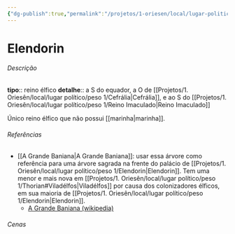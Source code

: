 ```yaml
---
{"dg-publish":true,"permalink":"/projetos/1-oriesen/local/lugar-politico/peso-1/elendorin/","dgHomeLink":true,"dgPassFrontmatter":false}
---
```



# Elendorin

###### Descrição
**tipo**:: reino élfico
**detalhe**:: a S do equador, a O de [[Projetos/1. Oriesên/local/lugar político/peso 1/Cefrália|Cefrália]], e ao S do [[Projetos/1. Oriesên/local/lugar político/peso 1/Reino Imaculado|Reino Imaculado]]

Único reino élfico que não possui [[marinha|marinha]].


###### Referências
- [[A Grande Baniana|A Grande Baniana]]: usar essa árvore como referência para uma árvore sagrada na frente do palácio de [[Projetos/1. Oriesên/local/lugar político/peso 1/Elendorin|Elendorin]]. Tem uma menor e mais nova em [[Projetos/1. Oriesên/local/lugar político/peso 1/Thorian#Viladélfos|Viladélfos]] por causa dos colonizadores élficos, em sua maioria de [[Projetos/1. Oriesên/local/lugar político/peso 1/Elendorin|Elendorin]].
	- [A Grande Baniana (wikipedia)](https://en.wikipedia.org/wiki/The_Great_Banyan)


###### Cenas

